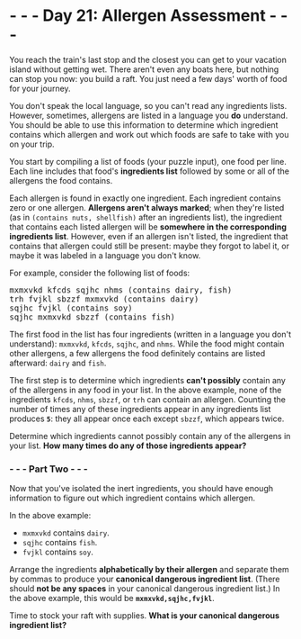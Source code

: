 # - - - Day 21: Allergen Assessment - - -

You reach the train's last stop and the closest you can get to your vacation island without getting wet. There aren't even any boats here, but nothing can stop you now: you build a raft. You just need a few days' worth of food for your journey.

You don't speak the local language, so you can't read any ingredients lists. However, sometimes, allergens are listed in a language you **do** understand. You should be able to use this information to determine which ingredient contains which allergen and work out which foods are safe to take with you on your trip.

You start by compiling a list of foods (your puzzle input), one food per line. Each line includes that food's **ingredients list** followed by some or all of the allergens the food contains.

Each allergen is found in exactly one ingredient. Each ingredient contains zero or one allergen. **Allergens aren't always marked**; when they're listed (as in ``(contains nuts, shellfish)`` after an ingredients list), the ingredient that contains each listed allergen will be **somewhere in the corresponding ingredients list**. However, even if an allergen isn't listed, the ingredient that contains that allergen could still be present: maybe they forgot to label it, or maybe it was labeled in a language you don't know.

For example, consider the following list of foods:

<pre>
mxmxvkd kfcds sqjhc nhms (contains dairy, fish)
trh fvjkl sbzzf mxmxvkd (contains dairy)
sqjhc fvjkl (contains soy)
sqjhc mxmxvkd sbzzf (contains fish)
</pre>

The first food in the list has four ingredients (written in a language you don't understand): ``mxmxvkd``, ``kfcds``, ``sqjhc``, and ``nhms``. While the food might contain other allergens, a few allergens the food definitely contains are listed afterward: ``dairy`` and ``fish``.

The first step is to determine which ingredients **can't possibly** contain any of the allergens in any food in your list. In the above example, none of the ingredients ``kfcds``, ``nhms``, ``sbzzf``, or ``trh`` can contain an allergen. Counting the number of times any of these ingredients appear in any ingredients list produces **``5``**: they all appear once each except ``sbzzf``, which appears twice.

Determine which ingredients cannot possibly contain any of the allergens in your list. **How many times do any of those ingredients appear?**


### - - - Part Two - - -

Now that you've isolated the inert ingredients, you should have enough information to figure out which ingredient contains which allergen.

In the above example:

* ``mxmxvkd`` contains ``dairy``.
* ``sqjhc`` contains ``fish``.
* ``fvjkl`` contains ``soy``.

Arrange the ingredients **alphabetically by their allergen** and separate them by commas to produce your **canonical dangerous ingredient list**. (There should **not be any spaces** in your canonical dangerous ingredient list.) In the above example, this would be **``mxmxvkd,sqjhc,fvjkl``**.

Time to stock your raft with supplies. **What is your canonical dangerous ingredient list?**
